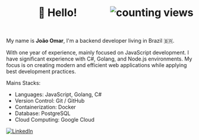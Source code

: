 <h1 align="center">👋 Hello!<img alt="counting views" title="Views" align="right" src="https://komarev.com/ghpvc/?username=zdeicidaz&label=&style=flat-square&color=blueviolet" /></h1>

<br />

My name is <b>João Omar</b>, I'm a backend developer living in Brazil 🇧🇷. 

With one year of experience, mainly focused on JavaScript development. I have significant experience with C#, Golang, and Node.js environments. My focus is on creating modern and efficient web applications while applying best development practices.

Mains Stacks:
- Languages: JavaScript, Golang, C#
- Version Control: Git / GitHub
- Containerization: Docker
- Database: PostgreSQL
- Cloud Computing: Google Cloud

[![LinkedIn](https://img.shields.io/badge/LinkedIn-black?style=flat-square&logo=linkedIn&logoColor=0073B1)](https://linkedin.com/in/devjomar)</div>
